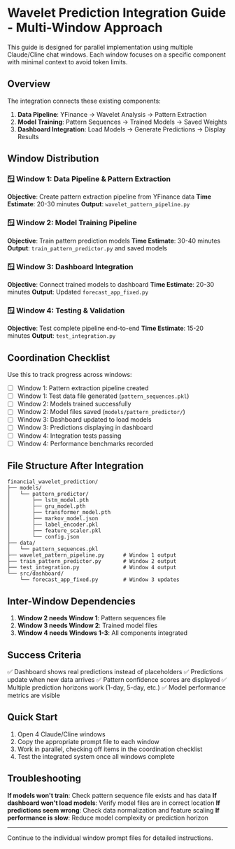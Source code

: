 # Wavelet Prediction Integration Guide - Multi-Window Approach

This guide is designed for parallel implementation using multiple Claude/Cline chat windows. Each window focuses on a specific component with minimal context to avoid token limits.

## Overview

The integration connects these existing components:
1. **Data Pipeline**: YFinance → Wavelet Analysis → Pattern Extraction
2. **Model Training**: Pattern Sequences → Trained Models → Saved Weights
3. **Dashboard Integration**: Load Models → Generate Predictions → Display Results

## Window Distribution

### 🪟 Window 1: Data Pipeline & Pattern Extraction
**Objective**: Create pattern extraction pipeline from YFinance data
**Time Estimate**: 20-30 minutes
**Output**: `wavelet_pattern_pipeline.py`

### 🪟 Window 2: Model Training Pipeline  
**Objective**: Train pattern prediction models
**Time Estimate**: 30-40 minutes
**Output**: `train_pattern_predictor.py` and saved models

### 🪟 Window 3: Dashboard Integration
**Objective**: Connect trained models to dashboard
**Time Estimate**: 20-30 minutes
**Output**: Updated `forecast_app_fixed.py`

### 🪟 Window 4: Testing & Validation
**Objective**: Test complete pipeline end-to-end
**Time Estimate**: 15-20 minutes
**Output**: `test_integration.py`

## Coordination Checklist

Use this to track progress across windows:

- [ ] Window 1: Pattern extraction pipeline created
- [ ] Window 1: Test data file generated (`pattern_sequences.pkl`)
- [ ] Window 2: Models trained successfully
- [ ] Window 2: Model files saved (`models/pattern_predictor/`)
- [ ] Window 3: Dashboard updated to load models
- [ ] Window 3: Predictions displaying in dashboard
- [ ] Window 4: Integration tests passing
- [ ] Window 4: Performance benchmarks recorded

## File Structure After Integration

```
financial_wavelet_prediction/
├── models/
│   └── pattern_predictor/
│       ├── lstm_model.pth
│       ├── gru_model.pth
│       ├── transformer_model.pth
│       ├── markov_model.json
│       ├── label_encoder.pkl
│       ├── feature_scaler.pkl
│       └── config.json
├── data/
│   └── pattern_sequences.pkl
├── wavelet_pattern_pipeline.py      # Window 1 output
├── train_pattern_predictor.py       # Window 2 output
├── test_integration.py              # Window 4 output
└── src/dashboard/
    └── forecast_app_fixed.py        # Window 3 updates
```

## Inter-Window Dependencies

1. **Window 2 needs Window 1**: Pattern sequences file
2. **Window 3 needs Window 2**: Trained model files
3. **Window 4 needs Windows 1-3**: All components integrated

## Success Criteria

✅ Dashboard shows real predictions instead of placeholders
✅ Predictions update when new data arrives
✅ Pattern confidence scores are displayed
✅ Multiple prediction horizons work (1-day, 5-day, etc.)
✅ Model performance metrics are visible

## Quick Start

1. Open 4 Claude/Cline windows
2. Copy the appropriate prompt file to each window
3. Work in parallel, checking off items in the coordination checklist
4. Test the integrated system once all windows complete

## Troubleshooting

**If models won't train**: Check pattern sequence file exists and has data
**If dashboard won't load models**: Verify model files are in correct location
**If predictions seem wrong**: Check data normalization and feature scaling
**If performance is slow**: Reduce model complexity or prediction horizon

---

Continue to the individual window prompt files for detailed instructions.
